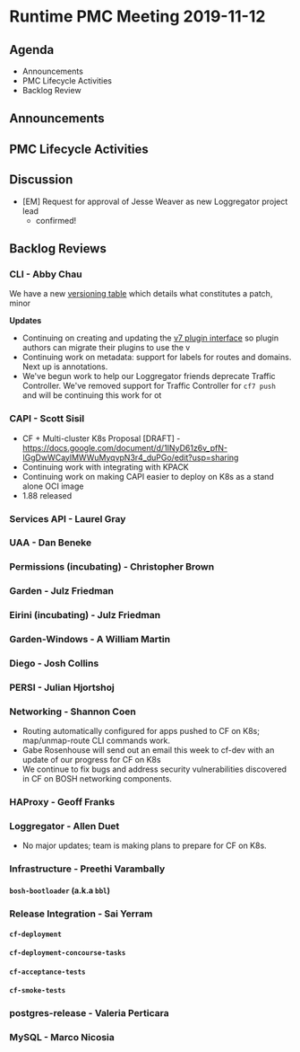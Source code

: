 # Runtime PMC Meeting 2019-11-12

## Agenda

* Announcements
* PMC Lifecycle Activities
* Backlog Review


## Announcements


## PMC Lifecycle Activities


## Discussion

- [EM] Request for approval of Jesse Weaver as new Loggregator project lead
  - confirmed!

## Backlog Reviews

### CLI - Abby Chau

We have a new [versioning table](https://github.com/cloudfoundry/cli/wiki/Versioning-Policy#a-complete-list-of-changes-you-can-expect) which details what constitutes a patch, minor

**Updates**

-  Continuing on creating and updating the [v7 plugin interface](https://github.com/cloudfoundry/cli/tree/master/plugin/v7) so plugin authors can migrate their plugins to use the v
- Continuing work on metadata: support for labels for routes and domains. Next up is annotations.
- We've begun work to help our Loggregator friends deprecate Traffic Controller. We've removed support for Traffic Controller for `cf7 push` and will be continuing this work for ot


### CAPI - Scott Sisil

- CF + Multi-cluster K8s Proposal [DRAFT] - https://docs.google.com/document/d/1INyD61z6v_pfN-IGgDwWCaylMWWuMyqvpN3r4_duPGo/edit?usp=sharing
- Continuing work with integrating with KPACK
- Continuing work on making CAPI easier to deploy on K8s as a stand alone OCI image 
- 1.88 released


### Services API - Laurel Gray


### UAA - Dan Beneke


### Permissions (incubating) - Christopher Brown


### Garden - Julz Friedman


### Eirini (incubating) - Julz Friedman


### Garden-Windows - A William Martin


### Diego - Josh Collins


### PERSI - Julian Hjortshoj


### Networking - Shannon Coen

- Routing automatically configured for apps pushed to CF on K8s; map/unmap-route CLI commands work.
- Gabe Rosenhouse will send out an email this week to cf-dev with an update of our progress for CF on K8s
- We continue to fix bugs and address security vulnerabilities discovered in CF on BOSH networking components. 

### HAProxy - Geoff Franks


### Loggregator - Allen Duet

- No major updates; team is making plans to prepare for CF on K8s.

### Infrastructure - Preethi Varambally

#### `bosh-bootloader` (a.k.a `bbl`)


### Release Integration - Sai Yerram

#### `cf-deployment`


#### `cf-deployment-concourse-tasks`


#### `cf-acceptance-tests`


#### `cf-smoke-tests`


### postgres-release - Valeria Perticara


### MySQL - Marco Nicosia

